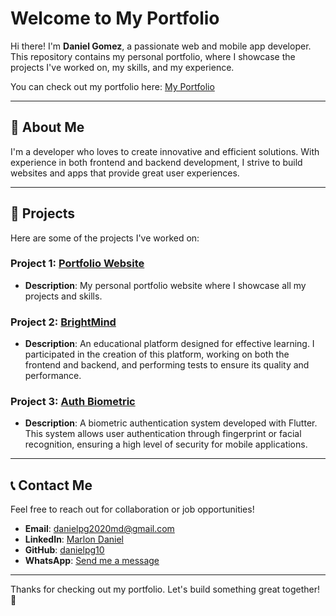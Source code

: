 # Welcome to My Portfolio

Hi there! I'm **Daniel Gomez**, a passionate web and mobile app developer. This repository contains my personal portfolio, where I showcase the projects I've worked on, my skills, and my experience.

You can check out my portfolio here: [My Portfolio](https://portafolio-85235.web.app/)

---

## 🚀 About Me

I'm a developer who loves to create innovative and efficient solutions. With experience in both frontend and backend development, I strive to build websites and apps that provide great user experiences.

---

## 💼 Projects

Here are some of the projects I've worked on:

### Project 1: [Portfolio Website](https://portafolio-85235.web.app/)
- **Description**: My personal portfolio website where I showcase all my projects and skills.

### Project 2: [BrightMind](https://brightmind.mesadoko.com/)
- **Description**: An educational platform designed for effective learning. I participated in the creation of this platform, working on both the frontend and backend, and performing tests to ensure its quality and performance.

### Project 3: [Auth Biometric](https://github.com/danielpg10/flutter_auth_biometric)
- **Description**: A biometric authentication system developed with Flutter. This system allows user authentication through fingerprint or facial recognition, ensuring a high level of security for mobile applications.

---

## 📞 Contact Me

Feel free to reach out for collaboration or job opportunities!

- **Email**: [danielpg2020md@gmail.com](mailto:danielpg2020md@gmail.com)
- **LinkedIn**: [Marlon Daniel](https://www.linkedin.com/in/marlon-daniel-portuguez-gomez-65271231a/)
- **GitHub**: [danielpg10](https://github.com/danielpg10)
- **WhatsApp**: [Send me a message](https://wa.me/573229264366)

---

Thanks for checking out my portfolio. Let's build something great together! 🚀

